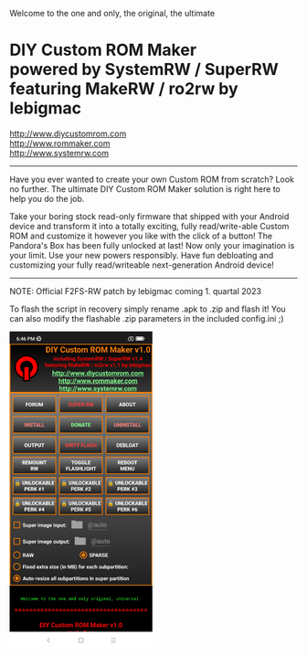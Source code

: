 Welcome to the one and only, the original, the ultimate

<h1>DIY Custom ROM Maker<br>
powered by SystemRW / SuperRW<br>
featuring MakeRW / ro2rw by lebigmac</h1>

http://www.diycustomrom.com<br>
http://www.rommaker.com<br>
http://www.systemrw.com

---------------------------------------------------------

Have you ever wanted to create your own Custom ROM from scratch?
Look no further. The ultimate DIY Custom ROM Maker solution is right here to help you do the job.

Take your boring stock read-only firmware that shipped with your Android device and transform it into a
totally exciting, fully read/write-able Custom ROM and customize it however you like with the click of a button!
The Pandora's Box has been fully unlocked at last! Now only your imagination is your limit. Use your new powers responsibly.
Have fun debloating and customizing your fully read/writeable next-generation Android device!

---------------------------------------------------------

NOTE: Official F2FS-RW patch by lebigmac coming 1. quartal 2023

To flash the script in recovery simply rename .apk to .zip and flash it!
You can also modify the flashable .zip parameters in the included config.ini ;)

<a target='_blank' rel='noopener noreferrer' href='https://github.com/lebigmac1/DIY-Custom-ROM-Maker-1.0/blob/main/lebigmac.sysrw.rommaker_screenshot_01.jpg?raw=true'><img style='width: 250px;' src='https://github.com/lebigmac1/DIY-Custom-ROM-Maker-1.0/blob/main/lebigmac.sysrw.rommaker_screenshot_01.jpg?raw=true'></a>
